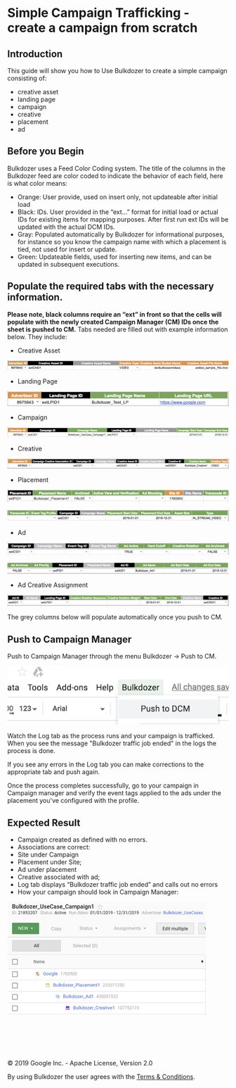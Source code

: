 # Simple Campaign Trafficking - create a campaign from scratch


## Introduction 

This guide will show you how to Use Bulkdozer to create a simple 
campaign consisting of: 

-  creative asset
-  landing page
-  campaign
-  creative
-  placement
-  ad


## Before you Begin 

Bulkdozer uses a Feed Color Coding system. The title of the columns in 
the Bulkdozer feed are color coded to indicate the behavior of each field, 
here is what color means:

- Orange: User provide, used on insert only, not updateable after 
initial load
- Black: IDs. User provided in the “ext…” format for initial load or 
actual IDs for existing items for mapping purposes. After first run ext 
IDs will be updated with the actual DCM IDs.
- Gray: Populated automatically by Bulkdozer for informational purposes, 
for instance so you know the campaign name with which a placement is tied, 
not used for insert or update.
- Green: Updateable fields, used for inserting new items, and can be 
updated in subsequent executions.


## Populate the required tabs with the necessary information. 

**Please note, black columns require an “ext” in front so that the cells 
will populate with the newly created Campaign Manager (CM) IDs once the 
sheet is pushed to CM.** 
Tabs needed are filled out with example information below. They include:

- Creative Asset

![bulkdozer_Creative_Asset_Row](Images/bulkdozer_Creative_Asset_Row.png)

- Landing Page

![bulkdozer_Landing_Page_row](Images/bulkdozer_Landing_Page_row.png)

- Campaign

![bulkdozer_campaign_row](Images/bulkdozer_campaign_row.png)

- Creative

![bulkdozer_creative_row](Images/bulkdozer_creative_row.png)

- Placement

![bulkdozer_placement_row_start](Images/bulkdozer_placement_row_start.png)

![bulkdozer_placement_row_end](Images/bulkdozer_placement_row_end.png)

- Ad

![bulkdozer_ad_row_start](Images/bulkdozer_ad_row_start.png)

![bulkdozer_ad_row_end](Images/bulkdozer_ad_row_end.png)

- Ad Creative Assignment

![bulkdozer_ad_creative_assignment_row](Images/bulkdozer_ad_creative_assignment_row.png)


The grey columns below will populate automatically once you push to CM.

## Push to Campaign Manager 

Push to Campaign Manager through the menu Bulkdozer -> Push to CM. 

![](Images/bulkdozer_push_to_CM_menu.png)

Watch the Log tab as the process runs and your campaign is trafficked.
When you see the message "Bulkdozer traffic job ended" in the logs the
process is done. 

If you see any errors in the Log tab you can make corrections to the
appropriate tab and push again. 

Once the process completes successfully, go to your campaign in Campaign
manager and verify the event tags applied to the ads under the placement
you've configured with the profile.

## Expected Result

- Campaign created as defined with no errors.
- Associations are correct:
- Site under Campaign
- Placement under Site;
- Ad under placement
- Creative associated with ad;
- Log tab displays “Bulkdozer traffic job ended” and calls out no errors
- How your campaign should look in Campaign Manager:

![bulkdozer_CM_created_campaign](Images/bulkdozer_CM_created_campaign.png)

<br/><br/>
---
&copy; 2019 Google Inc. - Apache License, Version 2.0

By using Bulkdozer the user agrees with the [Terms & Conditions](tutorials/Bulkdozer/Terms_and_Conditions.md).
